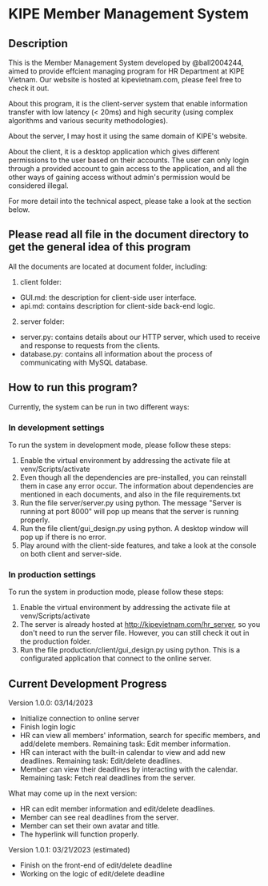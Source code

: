 # KIPE Member Management System
## Description
This is the Member Management System developed by @ball2004244, aimed to provide effcient managing program for HR Department at KIPE Vietnam. Our website is hosted at kipevietnam.com, please feel free to check it out.

About this program, it is the client-server system that enable information transfer with low latency (< 20ms) and high security (using complex algorithms and various security methodologies). 

About the server, I may host it using the same domain of KIPE's website. 

About the client, it is a desktop application which gives different permissions to the user based on their accounts. The user can only login through a provided account to gain access to the application, and all the other ways of gaining access without admin's permission would be considered illegal. 

For more detail into the technical aspect, please take a look at the section below.

## Please read all file in the document directory to get the general idea of this program
All the documents are located at document folder, including:
1. client folder:
- GUI.md: the description for client-side user interface.
- api.md: contains description for client-side back-end logic.

2. server folder:
- server.py: contains details about our HTTP server, which used to receive and response to requests from the clients.
- database.py: contains all information about the process of communicating with MySQL database.

## How to run this program?
Currently, the system can be run in two different ways:

### In development settings
To run the system in development mode, please follow these steps:
1. Enable the virtual environment by addressing the activate file at venv/Scripts/activate
2. Even though all the dependencies are pre-installed, you can reinstall them in case any error occur. The information about dependencies are mentioned in each documents, and also in the file requirements.txt
3. Run the file server/server.py using python. The message "Server is running at port 8000" will pop up means that the server is running properly.
4. Run the file client/gui_design.py using python. A desktop window will pop up if there is no error. 
5. Play around with the client-side features, and take a look at the console on both client and server-side.

### In production settings
To run the system in production mode, please follow these steps:
1. Enable the virtual environment by addressing the activate file at venv/Scripts/activate
2. The server is already hosted at http://kipevietnam.com/hr_server, so you don't need to run the server file. However, you can still check it out in the production folder. 
3. Run the file production/client/gui_design.py using python. This is a configurated application that connect to the online server.

## Current Development Progress
Version 1.0.0: 03/14/2023
- Initialize connection to online server
- Finish login logic
- HR can view all members' information, search for specific members, and add/delete members. Remaining task: Edit member information.
- HR can interact with the built-in calendar to view and add new deadlines. Remaining task: Edit/delete deadlines.
- Member can view their deadlines by interacting with the calendar. Remaining task: Fetch real deadlines from the server.

What may come up in the next version:
- HR can edit member information and edit/delete deadlines.
- Member can see real deadlines from the server.
- Member can set their own avatar and title.
- The hyperlink will function properly.

Version 1.0.1: 03/21/2023 (estimated)
- Finish on the front-end of edit/delete deadline
- Working on the logic of edit/delete deadline